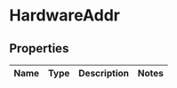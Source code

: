 # HardwareAddr

## Properties
Name | Type | Description | Notes
------------ | ------------- | ------------- | -------------
